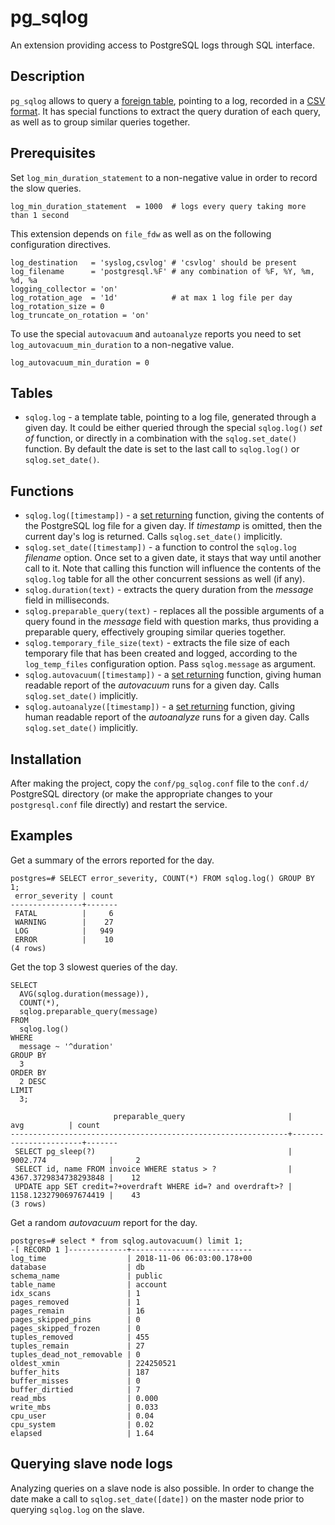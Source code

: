 # pg_sqlog #
An extension providing access to PostgreSQL logs through SQL interface.

## Description ##

`pg_sqlog` allows to query a [foreign table](https://www.postgresql.org/docs/current/static/file-fdw.html), pointing to a log, recorded in a [CSV format](https://www.postgresql.org/docs/current/static/runtime-config-logging.html#RUNTIME-CONFIG-LOGGING-CSVLOG). It has special functions to extract the query duration of each query, as well as to group similar queries together.

## Prerequisites ##

Set `log_min_duration_statement` to a non-negative value in order to record the slow queries.

```
log_min_duration_statement  = 1000  # logs every query taking more than 1 second
```

This extension depends on `file_fdw` as well as on the following configuration directives.

```
log_destination   = 'syslog,csvlog' # 'csvlog' should be present
log_filename      = 'postgresql.%F' # any combination of %F, %Y, %m, %d, %a
logging_collector = 'on'
log_rotation_age  = '1d'            # at max 1 log file per day
log_rotation_size = 0
log_truncate_on_rotation = 'on'
```

To use the special `autovacuum` and `autoanalyze` reports you need to set `log_autovacuum_min_duration` to a non-negative value.

```
log_autovacuum_min_duration = 0
```

## Tables ##

* `sqlog.log` - a template table, pointing to a log file, generated through a given day. It could be either queried through the special `sqlog.log()` _set of_ function, or directly in a combination with the `sqlog.set_date()` function. By default the date is set to the last call to `sqlog.log()` or `sqlog.set_date()`.

## Functions ##

* `sqlog.log([timestamp])` - a [set returning](https://www.postgresql.org/docs/current/static/functions-srf.html) function, giving the contents of the PostgreSQL log file for a given day. If _timestamp_ is omitted, then the current day's log is returned. Calls `sqlog.set_date()` implicitly.
* `sqlog.set_date([timestamp])` - a function to control the `sqlog.log` _filename_ option. Once set to a given date, it stays that way until another call to it. Note that calling this function will influence the contents of the `sqlog.log` table for all the other concurrent sessions as well (if any).
* `sqlog.duration(text)` - extracts the query duration from the _message_ field in milliseconds.
* `sqlog.preparable_query(text)` - replaces all the possible arguments of a query found in the _message_ field with question marks, thus providing a preparable query, effectively grouping similar queries together.
* `sqlog.temporary_file_size(text)` - extracts the file size of each temporary file that has been created and logged, according to the `log_temp_files` configuration option. Pass `sqlog.message` as argument.
* `sqlog.autovacuum([timestamp])` - a [set returning](https://www.postgresql.org/docs/current/static/functions-srf.html) function, giving human readable report of the _autovacuum_ runs for a given day. Calls `sqlog.set_date()` implicitly.
* `sqlog.autoanalyze([timestamp])` - a [set returning](https://www.postgresql.org/docs/current/static/functions-srf.html) function, giving human readable report of the _autoanalyze_ runs for a given day. Calls `sqlog.set_date()` implicitly.

## Installation ##

After making the project, copy the `conf/pg_sqlog.conf` file to the `conf.d/` PostgreSQL directory (or make the appropriate changes to your `postgresql.conf` file directly) and restart the service.

## Examples ##

Get a summary of the errors reported for the day.

```
postgres=# SELECT error_severity, COUNT(*) FROM sqlog.log() GROUP BY 1;
 error_severity | count
----------------+-------
 FATAL          |     6
 WARNING        |    27
 LOG            |   949
 ERROR          |    10
(4 rows)
```

Get the top 3 slowest queries of the day.

```
SELECT
  AVG(sqlog.duration(message)),
  COUNT(*),
  sqlog.preparable_query(message)
FROM
  sqlog.log()
WHERE
  message ~ '^duration'
GROUP BY
  3
ORDER BY
  2 DESC
LIMIT
  3;

                       preparable_query                       |          avg          | count
--------------------------------------------------------------+-----------------------+-------
 SELECT pg_sleep(?)                                           | 9002.774              |     2
 SELECT id, name FROM invoice WHERE status > ?                | 4367.3729834738293848 |    12
 UPDATE app SET credit=?+overdraft WHERE id=? and overdraft>? | 1158.1232790697674419 |    43
(3 rows)
```

Get a random _autovacuum_ report for the day.

```
postgres=# select * from sqlog.autovacuum() limit 1;
-[ RECORD 1 ]-------------+---------------------------
log_time                  | 2018-11-06 06:03:00.178+00
database                  | db
schema_name               | public
table_name                | account
idx_scans                 | 1
pages_removed             | 1
pages_remain              | 16
pages_skipped_pins        | 0
pages_skipped_frozen      | 0
tuples_removed            | 455
tuples_remain             | 27
tuples_dead_not_removable | 0
oldest_xmin               | 224250521
buffer_hits               | 187
buffer_misses             | 0
buffer_dirtied            | 7
read_mbs                  | 0.000
write_mbs                 | 0.033
cpu_user                  | 0.04
cpu_system                | 0.02
elapsed                   | 1.64
```

## Querying slave node logs ##

Analyzing queries on a slave node is also possible. In order to change the date make a call to `sqlog.set_date([date])` on the master node prior to querying `sqlog.log` on the slave.
